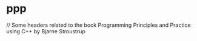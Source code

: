 # ppp
// Some headers related to the book Programming Principles and Practice using C++ by Bjarne Stroustrup
